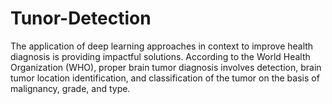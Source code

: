 # Tunor-Detection
The application of deep learning approaches in context to improve health diagnosis is providing impactful solutions. According to the World Health Organization (WHO), proper brain tumor diagnosis involves detection, brain tumor location identification, and classification of the tumor on the basis of malignancy, grade, and type. 
